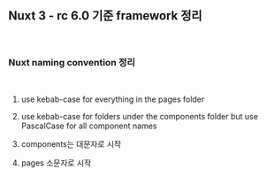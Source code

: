 ## Nuxt 3 - rc 6.0 기준 framework 정리
<br/>

### Nuxt naming convention 정리

<br/>

1. use kebab-case for everything in the pages folder
2. use kebab-case for folders under the components folder
but use PascalCase for all component names

3. components는 대문자로 시작
4. pages 소문자로 시작





